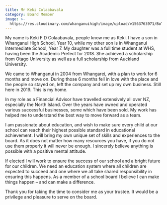 ```yaml
---
title: Mr Keki Colaabavala
category: Board Member
image: >-
  https://res.cloudinary.com/whanganuihigh/image/upload/v1563763971/BoT/Keki_-_Photo.jpg
---
```

My name is Keki F D Colaabavala, people know me as Keki.  I have a son in Whanganui High School, Year 10, while my other son is in Whanganui Intermediate School, Year 7.  My daughter was a full time student at WHS, having been the Academic Prefect for 2018.  She achieved a scholarship from Otago University as well as a full scholarship from Auckland University.



We came to Whanganui in 2004 from Whangarei, with a plan to work for 6 months and move on.  During those 6 months fell in love with the place and the people so stayed on, left the company and set up my own business.  Still here in 2019.  This is my home.



In my role as a Financial Advisor have travelled extensively all over NZ, especially the North Island.  Over the years have owned and operated various successful businesses, some which have been sold.  My work has helped me to understand the best way to move forward as a team.



I am passionate about education, and wish to make sure every child at our school can reach their highest possible standard in educational achievement.  I will bring my own unique set of skills and experiences to the board.  As it does not matter how many resources you have, if you do not use them properly it will never be enough.  I sincerely believe anything is possible with a positive mental attitude.



If elected I will work to ensure the success of our school and a bright future for our children.  We need an education system where all children are expected to succeed and one where we all take shared responsibility in ensuring this happens.  As a member of a school board I believe I can make things happen – and can make a difference.



Thank you for taking the time to consider me as your trustee.  It would be a privilege and pleasure to serve on the board.
